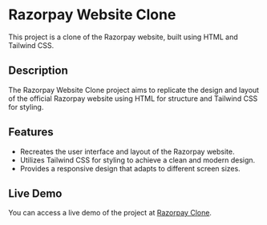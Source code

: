 # Razorpay Website Clone

This project is a clone of the Razorpay website, built using HTML and Tailwind CSS.

## Description

The Razorpay Website Clone project aims to replicate the design and layout of the official Razorpay website using HTML for structure and Tailwind CSS for styling.

## Features

- Recreates the user interface and layout of the Razorpay website.
- Utilizes Tailwind CSS for styling to achieve a clean and modern design.
- Provides a responsive design that adapts to different screen sizes.

## Live Demo

You can access a live demo of the project at [Razorpay Clone](https://razorpay-clone.netlify.app).
